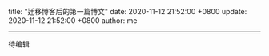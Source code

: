 title: "迁移博客后的第一篇博文"
date: 2020-11-12 21:52:00 +0800
update: 2020-11-12 21:52:00 +0800
author: me

---

待编辑